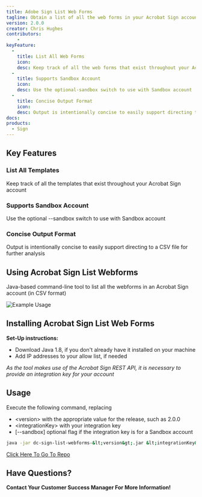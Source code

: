 ```yaml
---
title: Adobe Sign List Web Forms
tagline: Obtain a list of all the web forms in your Acrobat Sign account
version: 2.0.0
creator: Chris Hughes
contributors: 
    -
keyFeature:
  - 
    title: List All Web Forms
    icon: 
    desc: Keep track of all the web forms that exist throughout your Acrobat Sign account
  - 
    title: Supports Sandbox Account
    icon: 
    desc: Use the optional-sandbox switch to use with Sandbox account
  - 
    title: Concise Output Format
    icon: 
    desc: Output is intentionally concise to easily support directing to a CSV file for further analysis
docs: 
products: 
  - Sign
---
```



## Key Features

### List All Templates
Keep track of all the templates that exist throughout your Acrobat Sign account

### Supports Sandbox Account
Use the optional --sandbox switch to use with Sandbox account

### Concise Output Format
Output is intentionally concise to easily support directing to a CSV file for further analysis

## Using Acrobat Sign List Webforms

Java-based command-line tool to list all the webforms in an Acrobat Sign account (in CSV format)

![Example Usage](https://github.com/dc/sign-list-webforms/images/example-usage.png)

## Installing Acrobat Sign List Web Forms

**Set-Up instructions:**
- Download Java 1.8, if you don't already have it installed on your machine
- Add IP addresses to your allow list, if needed

_As the tool makes use of the Acrobat Sign REST API, it is necessary to provide an integration key for your account_

## Usage

Execute the following command, replacing
- &lt;version&gt; with the appropriate value for the release, such as 2.0.0
- &lt;integrationKey&gt; with your integration key
- [--sandbox] optional flag if the integration key is for a Sandbox account

```bash
java -jar dc-sign-list-webforms-&lt;version&gt;.jar &lt;integrationKey&gt; [--sandbox]
```
<a href="https://github.com/adobe/dc-sign-list-templates">Click Here To Go To Repo</a>

## Have Questions? 

**Contact Your Customer Success Manager For More Information!**
